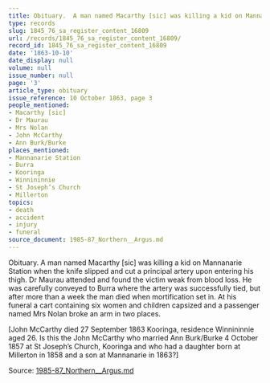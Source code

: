 ```yaml
---
title: Obituary.  A man named Macarthy [sic] was killing a kid on Mannanarie Station
type: records
slug: 1845_76_sa_register_content_16809
url: /records/1845_76_sa_register_content_16809/
record_id: 1845_76_sa_register_content_16809
date: '1863-10-10'
date_display: null
volume: null
issue_number: null
page: '3'
article_type: obituary
issue_reference: 10 October 1863, page 3
people_mentioned:
- Macarthy [sic]
- Dr Maurau
- Mrs Nolan
- John McCarthy
- Ann Burk/Burke
places_mentioned:
- Mannanarie Station
- Burra
- Kooringa
- Winnininnie
- St Joseph’s Church
- Millerton
topics:
- death
- accident
- injury
- funeral
source_document: 1985-87_Northern__Argus.md
---
```


Obituary.  A man named Macarthy [sic] was killing a kid on Mannanarie Station when the knife slipped and cut a principal artery upon entering his thigh.  Dr Maurau attended and found the victim weak from blood loss.  He was carefully conveyed to Burra where the artery was successfully tied, but after more than a week the man died when mortification set in.  At his funeral a cart containing six women and children capsized and a passenger named Mrs Nolan broke an arm in two places.

[John McCarthy died 27 September 1863 Kooringa, residence Winnininnie aged 26.  Is this the John McCarthy who married Ann Burk/Burke 4 October 1857 at St Joseph’s Church, Kooringa and who had a daughter born at Millerton in 1858 and a son at Mannanarie in 1863?]

Source: [1985-87_Northern__Argus.md](/downloads/markdown/1985-87_Northern__Argus.md)
